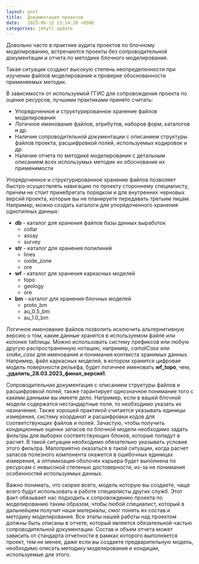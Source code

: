 ```yaml
---
layout: post
title:  Документация проектов
date:   2025-06-12 13:14:20 +0500
categories: jekyll update
---
```


Довольно часто в практике аудита проектов по блочному моделированию, встречаются проекты без сопроводительной документации и отчета по методике блочного моделирования.

Такая ситуация создают высокую степень неопределенности при изучении файлов моделирования и проверке обоснованности применяемых методик.

В зависимости от используемой ГГИС для сопровождения проекта по оценке ресурсов, лучшими практиками принято считать:
* Упорядоченное и структурированное хранение файлов моделирования
* Логичное именование файлов, атрибутов, наборов форм, каталогов и др.
* Наличие сопроводительной документации с описанием структуры файлов проекта, расшифровкой полей, используемых кодировок и др.
* Наличие отчета по методике моделирования с детальным описанием всех использумых методик их обоснование их применимости

Упорядоченное и структурированное хранение файлов позволяет быстро осуществлять навигацию по проекту стороннему специалисту, причем не стоит принебрегать порядком и для внутренних черновых версий проекта, которые вы не планируете передавать третьим лицам. Например, можно создать каталоги для упорядоченного хранения однотипных данных:
* **db** - каталог для хранения файлов базы данных выработок
    * collar
    * assay
    * survey
* **str** - каталог для хранения полилиний
    * lines
    * oxide_zone
    * ore
* **wf** - каталог для хранения каркасных моделей
    * topo
    * geology
    * ore
* **bm** - каталог для хранения блочных моделей
    * proto_bm
    * au_0.5_bm
    * au_1.0_bm

Логичное именование файлов позволить исключить альтернитивную версию о том, какие данные хранятся в используемом файле или колонке таблицы. Можно использовать систему префиксов или любую другую распространенную нотацию, например, *сamalCase* или *snake_case* для именования и понимания контекста хранимых данных. Например, файл каркасных моделей, в котором хранится цифровая модель поверхности рельефа, будет логичнее именовать **wf_topo**, чем, **_удалить_28.03.2023_финал_версия1**.

Сопроводительная документация с описанием структуры файлов и расшифровкой полей, также гарантирует однозначное понимание того с какими данными вы имеете дело. Например, если в вашей блочной модели содержатся нестандартные поля, то необходимо указать их назначение. Также хорошей практикой считается указывать единицы измерения, систему координат и расшифровки кодов для соответствующих файлов и полей. Зачастую, чтобы получить кондиционные оценки запасов по блочной модели необходимо задать фильтры для выборки соответствующих блоков, которые попадут в расчет. В такой ситуации необходимо обязательно указывать условия этого фильтра. Малоприятно оказаться в такой ситуации, когда расчет запасов полезного компонента окажется в ошибочных единицах измерения, а оптимизация оболочек карьера будет выполнена по ресурсам с невысокой степенью достоверности, из-за не понимания особенностей используемых данных.

Важно понимать, что скорее всего, модель которую вы создаете, чаще всего будут использовать в работе специалисты других служб. Этот факт обязывает нас подходить к сопровождению проекта по моделированию таким образом, чтобы любой специалист, который в дальнейшем получит наши материалы, смог понять их состав и методику моделирования. Все этапы нашей работы над проектом должны быть описаны в отчете, который является обязательной частью сопроводительной документации. Состав и объем отчета может зависить от стандарта отчетности в рамках которого выполняется проект, тем не менее, даже если вы создаете предварительную модель, необходимо описать методику моделирования и кондиции, используемые для этого.

